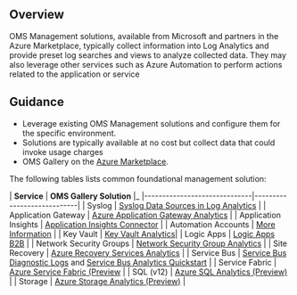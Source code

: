 ## Overview 

 
OMS Management solutions, available from Microsoft and partners in the Azure Marketplace, typically collect information into Log Analytics and provide preset log searches and views to analyze collected data. They may also leverage other services such as Azure Automation to perform actions related to the application or service 



## Guidance 

- Leverage existing OMS Management solutions and configure them for the specific environment. 
- Solutions are typically available at no cost but collect data that could invoke usage charges 
- OMS Gallery on the [Azure Marketplace](https://azuremarketplace.microsoft.com/en-us/marketplace/apps/category/monitoring-management?page=1&subcategories=management-solutions). 

The following tables lists common foundational management solution:  

| __Service__ | __OMS Gallery Solution__ |_
|------------------------------|----------------------------|
| Syslog  | [Syslog Data Sources in Log Analytics](https://docs.microsoft.com/en-us/azure/log-analytics/log-analytics-data-sources-syslog) |
| Application Gateway | [Azure Application Gateway Analytics](https://docs.microsoft.com/en-us/azure/log-analytics/log-analytics-azure-networking-analytics#azure-application-gateway-analytics-solution-in-log-analytics) |
| Application Insights | [Application Insights Connector](https://blogs.technet.microsoft.com/msoms/2016/09/26/application-insights-connector-in-oms/) |
| Automation Accounts | [More Information](https://docs.microsoft.com/en-us/azure/automation/automation-manage-send-joblogs-log-analytics) |
| Key Vault | [Key Vault Analytics](https://docs.microsoft.com/en-us/azure/log-analytics/log-analytics-azure-key-vault)|
| Logic Apps | [Logic Apps B2B](https://azuremarketplace.microsoft.com/en-us/marketplace/apps/Microsoft.LogicAppB2B?tab=Overview) |
| Network Security Groups | [Network Security Group Analytics](https://docs.microsoft.com/en-us/azure/log-analytics/log-analytics-azure-networking-analytics#azure-network-security-group-analytics-solution-in-log-analytics) |
| Site Recovery | [Azure Recovery Services Analytics](https://github.com/krnese/AzureDeploy/tree/master/OMS/MSOMS/Solutions/recoveryservices) |
| Service Bus | [Service Bus Diagnostic Logs](https://docs.microsoft.com/en-us/azure/service-bus-messaging/service-bus-diagnostic-logs) and [Service Bus Analytics Quickstart](https://github.com/Azure/azure-quickstart-templates/tree/master/oms-servicebus-solution) |
| Service Fabric | [Azure Service Fabric (Preview](https://docs.microsoft.com/en-us/azure/log-analytics/log-analytics-service-fabric) |
| SQL (v12) | [Azure SQL Analytics (Preview)](https://docs.microsoft.com/en-us/azure/log-analytics/log-analytics-azure-sql) |
| Storage | [Azure Storage Analytics (Preview)](https://github.com/Azure/azure-quickstart-templates/tree/master/oms-azure-storage-analytics-solution) |


